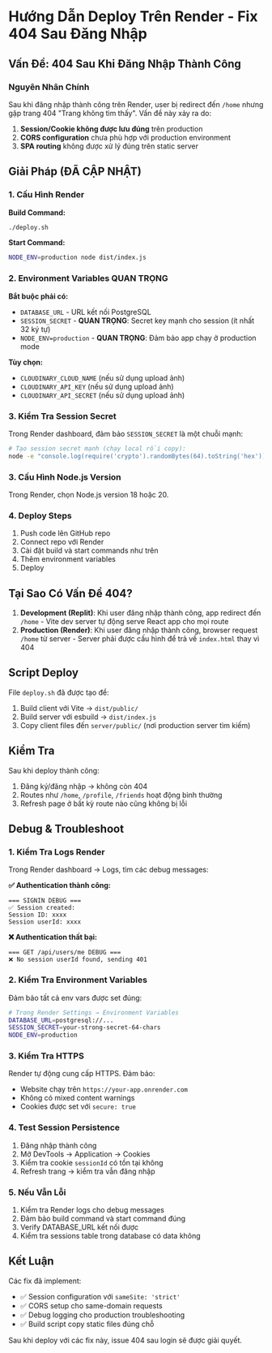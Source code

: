 # Hướng Dẫn Deploy Trên Render - Fix 404 Sau Đăng Nhập

## Vấn Đề: 404 Sau Khi Đăng Nhập Thành Công

### Nguyên Nhân Chính
Sau khi đăng nhập thành công trên Render, user bị redirect đến `/home` nhưng gặp trang 404 "Trang không tìm thấy". Vấn đề này xảy ra do:

1. **Session/Cookie không được lưu đúng** trên production
2. **CORS configuration** chưa phù hợp với production environment  
3. **SPA routing** không được xử lý đúng trên static server

## Giải Pháp (ĐÃ CẬP NHẬT)

### 1. Cấu Hình Render 
**Build Command:**
```bash
./deploy.sh
```

**Start Command:**
```bash
NODE_ENV=production node dist/index.js
```

### 2. Environment Variables QUAN TRỌNG
**Bắt buộc phải có:**
- `DATABASE_URL` - URL kết nối PostgreSQL
- `SESSION_SECRET` - **QUAN TRỌNG**: Secret key mạnh cho session (ít nhất 32 ký tự)
- `NODE_ENV=production` - **QUAN TRỌNG**: Đảm bảo app chạy ở production mode

**Tùy chọn:**
- `CLOUDINARY_CLOUD_NAME` (nếu sử dụng upload ảnh)
- `CLOUDINARY_API_KEY` (nếu sử dụng upload ảnh)
- `CLOUDINARY_API_SECRET` (nếu sử dụng upload ảnh)

### 3. Kiểm Tra Session Secret
Trong Render dashboard, đảm bảo `SESSION_SECRET` là một chuỗi mạnh:
```bash
# Tạo session secret mạnh (chạy local rồi copy):
node -e "console.log(require('crypto').randomBytes(64).toString('hex'))"
```

### 3. Cấu Hình Node.js Version
Trong Render, chọn Node.js version 18 hoặc 20.

### 4. Deploy Steps
1. Push code lên GitHub repo
2. Connect repo với Render
3. Cài đặt build và start commands như trên
4. Thêm environment variables
5. Deploy

## Tại Sao Có Vấn Đề 404?

1. **Development (Replit)**: Khi user đăng nhập thành công, app redirect đến `/home` - Vite dev server tự động serve React app cho mọi route
2. **Production (Render)**: Khi user đăng nhập thành công, browser request `/home` từ server - Server phải được cấu hình để trả về `index.html` thay vì 404

## Script Deploy

File `deploy.sh` đã được tạo để:
1. Build client với Vite → `dist/public/`
2. Build server với esbuild → `dist/index.js`  
3. Copy client files đến `server/public/` (nơi production server tìm kiếm)

## Kiểm Tra

Sau khi deploy thành công:
1. Đăng ký/đăng nhập → không còn 404
2. Routes như `/home`, `/profile`, `/friends` hoạt động bình thường
3. Refresh page ở bất kỳ route nào cũng không bị lỗi

## Debug & Troubleshoot

### 1. Kiểm Tra Logs Render
Trong Render dashboard → Logs, tìm các debug messages:

**✅ Authentication thành công:**
```
=== SIGNIN DEBUG ===
✅ Session created:
Session ID: xxxx
Session userId: xxxx
```

**❌ Authentication thất bại:**
```
=== GET /api/users/me DEBUG ===
❌ No session userId found, sending 401
```

### 2. Kiểm Tra Environment Variables
Đảm bảo tất cả env vars được set đúng:
```bash
# Trong Render Settings → Environment Variables
DATABASE_URL=postgresql://...
SESSION_SECRET=your-strong-secret-64-chars
NODE_ENV=production
```

### 3. Kiểm Tra HTTPS
Render tự động cung cấp HTTPS. Đảm bảo:
- Website chạy trên `https://your-app.onrender.com` 
- Không có mixed content warnings
- Cookies được set với `secure: true`

### 4. Test Session Persistence
1. Đăng nhập thành công 
2. Mở DevTools → Application → Cookies
3. Kiểm tra cookie `sessionId` có tồn tại không
4. Refresh trang → kiểm tra vẫn đăng nhập

### 5. Nếu Vẫn Lỗi
1. Kiểm tra Render logs cho debug messages
2. Đảm bảo build command và start command đúng
3. Verify DATABASE_URL kết nối được
4. Kiểm tra sessions table trong database có data không

## Kết Luận

Các fix đã implement:
- ✅ Session configuration với `sameSite: 'strict'` 
- ✅ CORS setup cho same-domain requests
- ✅ Debug logging cho production troubleshooting
- ✅ Build script copy static files đúng chỗ

Sau khi deploy với các fix này, issue 404 sau login sẽ được giải quyết.